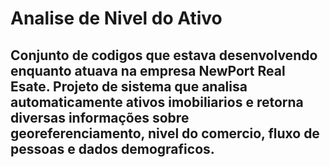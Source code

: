 # Analise de Nivel do Ativo

## Conjunto de codigos que estava desenvolvendo enquanto atuava na empresa NewPort Real Esate. Projeto de sistema que analisa automaticamente ativos imobiliarios e retorna diversas informações sobre georeferenciamento, nivel do comercio, fluxo de pessoas e dados demograficos.

